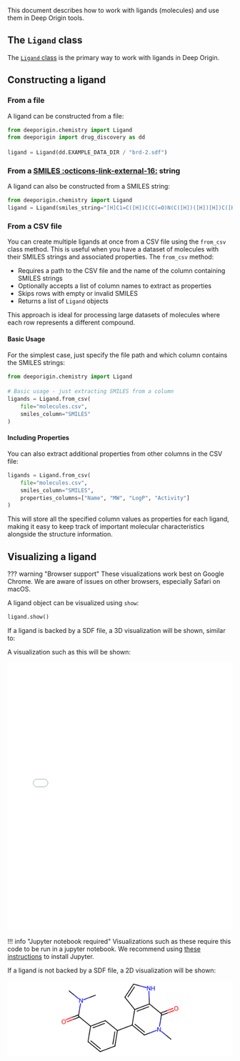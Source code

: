 This document describes how to work with ligands (molecules) and use them in Deep Origin tools. 

## The `Ligand` class

The [`Ligand` class](../ref/chemistry.md#src.chemistry.Ligand) is the primary way to work with ligands in Deep Origin.

## Constructing a ligand

### From a file

A ligand can be constructed from a file:

```python
from deeporigin.chemistry import Ligand
from deeporigin import drug_discovery as dd

ligand = Ligand(dd.EXAMPLE_DATA_DIR / "brd-2.sdf")
```

### From a [SMILES :octicons-link-external-16:](https://en.wikipedia.org/wiki/Simplified_Molecular_Input_Line_Entry_System) string

A ligand can also be constructed from a SMILES string:


```python
from deeporigin.chemistry import Ligand
ligand = Ligand(smiles_string="[H]C1=C([H])C(C(=O)N(C([H])([H])[H])C([H])([H])[H])=C([H])C(C2=C([H])N(C([H])([H])[H])C(=O)C3=C2C([H])=C([H])N3[H])=C1[H]")
```

### From a CSV file

You can create multiple ligands at once from a CSV file using the `from_csv` class method. This is useful when you have a dataset of molecules with their SMILES strings and associated properties. The `from_csv` method:

- Requires a path to the CSV file and the name of the column containing SMILES strings
- Optionally accepts a list of column names to extract as properties
- Skips rows with empty or invalid SMILES
- Returns a list of `Ligand` objects

This approach is ideal for processing large datasets of molecules where each row represents a different compound.

#### Basic Usage

For the simplest case, just specify the file path and which column contains the SMILES strings:

```python
from deeporigin.chemistry import Ligand

# Basic usage - just extracting SMILES from a column
ligands = Ligand.from_csv(
    file="molecules.csv",
    smiles_column="SMILES"
)
```

#### Including Properties

You can also extract additional properties from other columns in the CSV file:

```python
ligands = Ligand.from_csv(
    file="molecules.csv",
    smiles_column="SMILES",
    properties_columns=["Name", "MW", "LogP", "Activity"]
)
```

This will store all the specified column values as properties for each ligand, making it easy to keep track of important molecular characteristics alongside the structure information.



## Visualizing a ligand

??? warning "Browser support"
    These visualizations work best on Google Chrome. We are aware of issues on other browsers, especially Safari on macOS.

A ligand object can be visualized using `show`:

```python
ligand.show()
```

If a ligand is backed by a SDF file, a 3D visualization will be shown, similar to:

A visualization such as this will be shown:

<iframe 
    src="./ligand.html" 
    width="100%" 
    height="600" 
    style="border:none;"
    title="ligand visualization"
></iframe>

!!! info "Jupyter notebook required"
    Visualizations such as these require this code to be run in a jupyter notebook. We recommend using [these instructions](../../install.md) to install Jupyter.


If a ligand is not backed by a SDF file, a 2D visualization will be shown:

![](../../images/ligand.png)